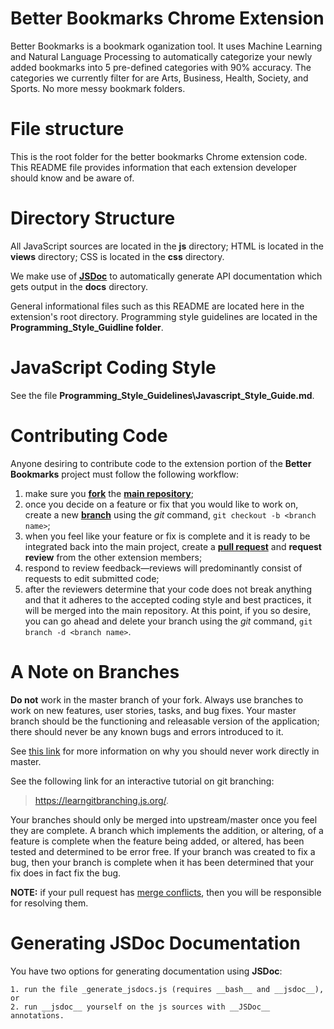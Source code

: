 # Better Bookmarks Chrome Extension

Better Bookmarks is a bookmark oganization tool. It uses Machine Learning and Natural Language Processing to automatically categorize your newly added bookmarks into 5 pre-defined categories with 90% accuracy. The categories we currently filter for are Arts, Business, Health, Society, and Sports. No more messy bookmark folders.

# File structure
This is the root folder for the better bookmarks Chrome extension
code.  This README file provides information that each extension
developer should know and be aware of.

# Directory Structure

All JavaScript sources are located in the __js__ directory; HTML is
located in the __views__ directory; CSS is located in the __css__
directory.

We make use of [__JSDoc__](https://github.com/jsdoc/jsdoc) to automatically generate API documentation which gets output in the __docs__
directory.

General informational files such as this README
are located here in the extension's root directory. Programming style guidelines are located in the __Programming_Style_Guidline folder__.

# JavaScript Coding Style

See the file __Programming_Style_Guidelines\Javascript_Style_Guide.md__.

# Contributing Code

Anyone desiring to contribute code to the extension portion of the __Better Bookmarks__ project must follow the following workflow:

1. make sure you [__fork__](https://help.github.com/en/articles/fork-a-repo) the [__main repository__](https://github.com/williamsnick606/Better-Bookmarks);
2. once you decide on a feature or fix that you would like to work on, create a new [__branch__](https://www.git-tower.com/learn/git/ebook/en/command-line/branching-merging/branching-can-change-your-life#start) using the _git_ command, `git checkout -b <branch name>`;
3. when you feel like your feature or fix is complete and it is ready to be integrated back into the main project, create a [__pull request__](https://help.github.com/en/articles/creating-a-pull-request) and __request review__ from the other extension members;
4. respond to review feedback—reviews will predominantly consist of requests to edit submitted code;
5. after the reviewers determine that your code does not break anything and that it adheres to the accepted coding style and best practices, it will be merged into the main repository.  At this point, if you so desire, you can go ahead and delete your branch using the _git_ command, `git branch -d <branch name>`.

# A Note on Branches

__Do not__ work in the master branch of your fork.  Always use branches to work on new features, user stories, tasks, and bug fixes.  Your master branch should be the functioning and releasable version of the application; there should never be any known bugs and errors introduced to it.

See [this link](https://thenewstack.io/dont-mess-with-the-master-working-with-branches-in-git-and-github/) for more information on why you should never work directly in master.

See the following link for an interactive tutorial on git branching:
> https://learngitbranching.js.org/.

Your branches should only be merged into upstream/master once you feel they are complete.  A branch which implements the addition, or altering, of a feature is complete when the feature being added, or altered, has been tested and determined to be error free.  If your branch was created to fix a bug, then your branch is complete when it has been determined that your fix does in fact fix the bug.


__NOTE:__ if your pull request has [merge conflicts](https://www.git-tower.com/learn/git/ebook/en/command-line/advanced-topics/merge-conflicts#start), then you will be responsible for resolving them.

# Generating JSDoc Documentation

You have two options for generating documentation using __JSDoc__:

    1. run the file _generate_jsdocs.js (requires __bash__ and __jsdoc__), or
    2. run __jsdoc__ yourself on the js sources with __JSDoc__ annotations.
